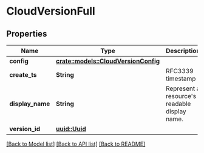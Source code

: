 # CloudVersionFull

## Properties

Name | Type | Description | Notes
------------ | ------------- | ------------- | -------------
**config** | [**crate::models::CloudVersionConfig**](CloudVersionConfig.md) |  | 
**create_ts** | **String** | RFC3339 timestamp | 
**display_name** | **String** | Represent a resource's readable display name. | 
**version_id** | [**uuid::Uuid**](uuid::Uuid.md) |  | 

[[Back to Model list]](../README.md#documentation-for-models) [[Back to API list]](../README.md#documentation-for-api-endpoints) [[Back to README]](../README.md)


